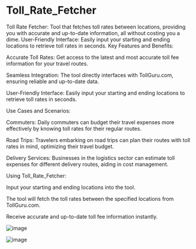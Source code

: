 # Toll_Rate_Fetcher
Toll Rate Fetcher:  Tool that fetches toll rates between locations, providing you with accurate and up-to-date information, all without costing you a dime. User-Friendly Interface: Easily input your starting and ending locations to retrieve toll rates in seconds. 
Key Features and Benefits:

Accurate Toll Rates: Get access to the latest and most accurate toll fee information for your travel routes.

Seamless Integration: The tool directly interfaces with TollGuru.com, ensuring reliable and up-to-date data.

User-Friendly Interface: Easily input your starting and ending locations to retrieve toll rates in seconds.

Use Cases and Scenarios:

Commuters: Daily commuters can budget their travel expenses more effectively by knowing toll rates for their regular routes.

Road Trips: Travelers embarking on road trips can plan their routes with toll rates in mind, optimizing their travel budget.

Delivery Services: Businesses in the logistics sector can estimate toll expenses for different delivery routes, aiding in cost management.

Using Toll_Rate_Fetcher:

Input your starting and ending locations into the tool.

The tool will fetch the toll rates between the specified locations from TollGuru.com.

Receive accurate and up-to-date toll fee information instantly.

![image](https://github.com/SachinSharma48/Toll_Rate_Fetcher/assets/140776112/0a6647dd-c6f7-49aa-a337-b7365b40de62)

![image](https://github.com/SachinSharma48/Toll_Rate_Fetcher/assets/140776112/3fe24873-972b-4224-818f-351cfce014db)




